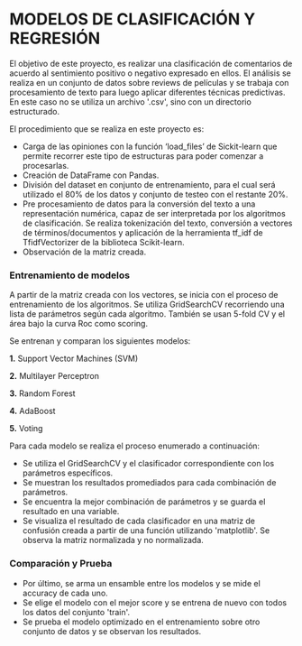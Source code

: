 # MODELOS DE CLASIFICACIÓN Y REGRESIÓN
El objetivo de este proyecto, es realizar una clasificación de comentarios de acuerdo al sentimiento positivo o negativo expresado en ellos. El análisis se realiza en un conjunto de datos sobre reviews de películas y se trabaja con procesamiento de texto para luego aplicar diferentes técnicas predictivas. 
En este caso no se utiliza un archivo '.csv', sino con un directorio estructurado.

El procedimiento que se realiza en este proyecto es:
-	Carga de las opiniones con la función ‘load_files’ de Sickit-learn que permite recorrer este tipo de estructuras para poder comenzar a procesarlas.
-	Creación de DataFrame con Pandas.
-	División del dataset en conjunto de entrenamiento, para el cual será utilizado el 80% de los datos y conjunto de testeo con el restante 20%.
-	Pre procesamiento de datos para la conversión del texto a una representación numérica, capaz de ser interpretada por los algoritmos de clasificación. Se realiza tokenización del texto, conversión a vectores de términos/documentos y aplicación de la herramienta tf_idf de TfidfVectorizer de la biblioteca Scikit-learn.
-	Observación de la matriz creada.
### Entrenamiento de modelos
A partir de la matriz creada con los vectores, se inicia con el proceso de entrenamiento de los algoritmos. Se utiliza GridSearchCV recorriendo una lista de parámetros según cada algoritmo. También se usan 5-fold CV y el área bajo la curva Roc como scoring. 

Se entrenan y comparan los siguientes modelos:

**1.**	Support Vector Machines (SVM)

**2.**	Multilayer Perceptron

**3.**	Random Forest

**4.**	AdaBoost

**5.**	Voting

Para cada modelo se realiza el proceso enumerado a continuación:
-	Se utiliza el GridSearchCV y el clasificador correspondiente con los parámetros específicos.
-	Se muestran los resultados promediados para cada combinación de parámetros.
-	Se encuentra la mejor combinación de parámetros y se guarda el resultado en una variable.
-	Se visualiza el resultado de cada clasificador en una matriz de confusión creada a partir de una función utilizando 'matplotlib'. Se observa la matriz normalizada y no normalizada.

### Comparación y Prueba
- Por último, se arma un ensamble entre los modelos y se mide el accuracy de cada uno.
-	Se elige el modelo con el mejor score y se entrena de nuevo con todos los datos del conjunto 'train'.
-	Se prueba el modelo optimizado en el entrenamiento sobre otro conjunto de datos y se observan los resultados.
